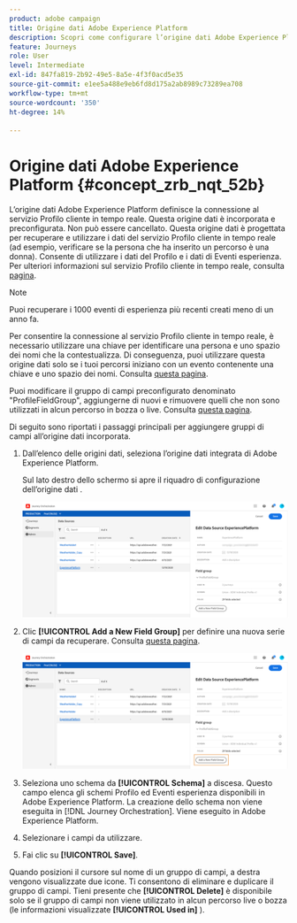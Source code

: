 ```yaml
---
product: adobe campaign
title: Origine dati Adobe Experience Platform
description: Scopri come configurare l’origine dati Adobe Experience Platform
feature: Journeys
role: User
level: Intermediate
exl-id: 847fa819-2b92-49e5-8a5e-4f3f0acd5e35
source-git-commit: e1ee5a488e9eb6fd8d175a2ab8989c73289ea708
workflow-type: tm+mt
source-wordcount: '350'
ht-degree: 14%

---
```


# Origine dati Adobe Experience Platform {#concept_zrb_nqt_52b}

L’origine dati Adobe Experience Platform definisce la connessione al servizio Profilo cliente in tempo reale. Questa origine dati è incorporata e preconfigurata. Non può essere cancellato. Questa origine dati è progettata per recuperare e utilizzare i dati del servizio Profilo cliente in tempo reale (ad esempio, verificare se la persona che ha inserito un percorso è una donna). Consente di utilizzare i dati del Profilo e i dati di Eventi esperienza. Per ulteriori informazioni sul servizio Profilo cliente in tempo reale, consulta [pagina](https://experienceleague.adobe.com/docs/experience-platform/profile/home.html?lang=it).

>[!NOTE]
>
>Puoi recuperare i 1000 eventi di esperienza più recenti creati meno di un anno fa.

Per consentire la connessione al servizio Profilo cliente in tempo reale, è necessario utilizzare una chiave per identificare una persona e uno spazio dei nomi che la contestualizza. Di conseguenza, puoi utilizzare questa origine dati solo se i tuoi percorsi iniziano con un evento contenente una chiave e uno spazio dei nomi. Consulta [questa pagina](../building-journeys/journey.md).

Puoi modificare il gruppo di campi preconfigurato denominato &quot;ProfileFieldGroup&quot;, aggiungerne di nuovi e rimuovere quelli che non sono utilizzati in alcun percorso in bozza o live. Consulta [questa pagina](../datasource/field-groups.md).

Di seguito sono riportati i passaggi principali per aggiungere gruppi di campi all’origine dati incorporata.

1. Dall’elenco delle origini dati, seleziona l’origine dati integrata di Adobe Experience Platform.

   Sul lato destro dello schermo si apre il riquadro di configurazione dell’origine dati .

   ![](../assets/journey23.png)

1. Clic **[!UICONTROL Add a New Field Group]** per definire una nuova serie di campi da recuperare. Consulta [questa pagina](../datasource/field-groups.md).

   ![](../assets/journey24.png)

1. Seleziona uno schema da **[!UICONTROL Schema]** a discesa. Questo campo elenca gli schemi Profilo ed Eventi esperienza disponibili in Adobe Experience Platform. La creazione dello schema non viene eseguita in [!DNL Journey Orchestration]. Viene eseguito in Adobe Experience Platform.
1. Selezionare i campi da utilizzare.
1. Fai clic su **[!UICONTROL Save]**.

Quando posizioni il cursore sul nome di un gruppo di campi, a destra vengono visualizzate due icone. Ti consentono di eliminare e duplicare il gruppo di campi. Tieni presente che **[!UICONTROL Delete]** è disponibile solo se il gruppo di campi non viene utilizzato in alcun percorso live o bozza (le informazioni visualizzate **[!UICONTROL Used in]** ).
